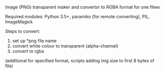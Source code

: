 Image (PNG) transparent maker and convertor to RGBA format for one fileю

Required modules: Python 3.5+, paramiko (for remote converting), PIL, ImageMagick

Steps to convert:
1. set up *png file name
2. convert white colour to transparent (alpha-channel)
3. convert to rgba 

(additional for specified format, scripts adding img size to first 8 bytes of file)
